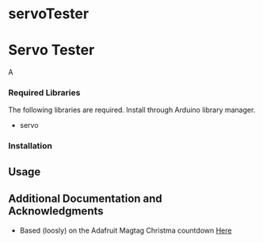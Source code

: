 # servoTester


# Servo Tester

A 


### Required Libraries

The following libraries are required. Install through Arduino library manager.

* servo

### Installation


## Usage



## Additional Documentation and Acknowledgments

* Based (loosly) on the Adafruit Magtag Christma countdown [Here](https://learn.adafruit.com/magtag-daily-christmas-countdown "Adafruit Christas Countdown")
